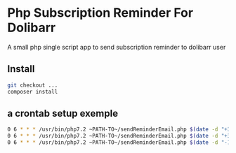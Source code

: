 # Php Subscription Reminder For Dolibarr

A small php single script app to send subscription reminder to dolibarr user

## Install
```bash
git checkout ...
composer install
```

## a crontab setup exemple
```bash
0 6 * * * /usr/bin/php7.2 ~PATH-TO~/sendReminderEmail.php $(date -d "+30 days" +\%Y-\%m-\%d) ~PATH-TO~/jmoins30.txt > /var/log/sendReminderEmail.log
0 6 * * * /usr/bin/php7.2 ~PATH-TO~/sendReminderEmail.php $(date -d "+3 days" +\%Y-\%m-\%d) ~PATH-TO~/jmoins3.txt > /var/log/sendReminderEmail.log
0 6 * * * /usr/bin/php7.2 ~PATH-TO~/sendReminderEmail.php $(date -d "-15 days" +\%Y-\%m-\%d) ~PATH-TO~/jplus15.txt > /var/log/sendReminderEmail.log
```